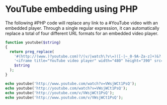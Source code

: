 # YouTube embedding using PHP

The following #PHP code will replace any link to a #YouTube video with an embedded player. Through a single regular expression, it can automatically replace a total of four different URL formats for an embedded video player.

```php
function youtube($string)
{
  return preg_replace(
    '#(http://(www.)?youtube.com)?/(v/|watch\?v\=)([-|~_0-9A-Za-z]+)&?.*?#i',
    '<iframe title="YouTube video player" width="480" height="390" src="http://www.youtube.com/embed/$4" frameborder="0" allowfullscreen></iframe>',
    $string
  );
}

echo youtube('http://www.youtube.com/watch?v=VWsjWCt1PsQ');
echo youtube('http://youtube.com/watch?v=VWsjWCt1PsQ');
echo youtube('http://youtube.com/v/VWsjWCt1PsQ');
echo youtube('http://www.youtube.com/v/VWsjWCt1PsQ');
```